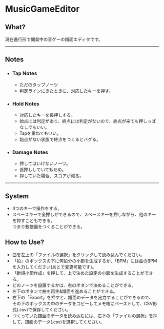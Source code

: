 # MusicGameEditor

## What?
現在進行形で開発中の音ゲーの譜面エディタです。

---

## Notes
* ### Tap Notes
    * ただのタップノーツ
    * 判定ラインにきたときに、対応したキーを押す。

* ### Hold Notes
    * 対応したキーを長押しする。
    * 始点には判定があり、終点には判定がないので、終点が来ても押しっぱなしでもいい。
    * Tapを重ねてもいい。
    * 始点がない状態で終点をつくるとバグる。

* ### Damage Notes
    * 押してはいけないノーツ。
    * 長押ししていてもだめ。
    * 押していた場合、スコアが減る。

---

## System
* 4つのキーで操作をする。
* スペースキーで全押しができるので、スペースキーを押しながら、他のキーを押すこともできる。<br>
  つまり敷譜面をつくることができる。

## How to Use?
* 曲を左上の「ファイルの選択」をクリックして読み込んでください。
* 「拍」のボックスの下に何拍分の小節を生成するか、「BPM」には曲のBPMを入力してください(あとで変更可能です)。
* 「新規小節作成」を押して、上で決めた設定の小節を生成することができる。
* どのノーツを設置するかは、右のボタンで決めることができる。
* 左下のボタンで曲を再生&譜面を進めることができる。
* 右下の「Export」を押すと、譜面のデータを出力することができるので、<br>
  その下のボックスの中のデータをコピーしてメモ帳にペーストして、CSV形式(.csv)で保存してください。
* つくっていた譜面のデータを読み込むには、右下の「ファイルの選択」を押して、譜面のデータ(.csv)を選択してください。